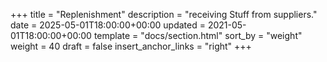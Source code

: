 +++
title = "Replenishment"
description = "receiving Stuff from suppliers."
date = 2025-05-01T18:00:00+00:00
updated = 2021-05-01T18:00:00+00:00
template = "docs/section.html"
sort_by = "weight"
weight = 40
draft = false
insert_anchor_links = "right"
+++
